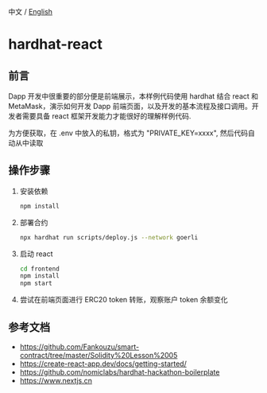 中文 / [English](./README.md)

# hardhat-react

## 前言

Dapp 开发中很重要的部分便是前端展示，本样例代码使用 hardhat 结合 react 和 MetaMask，演示如何开发 Dapp 前端页面，以及开发的基本流程及接口调用。开发者需要具备 react 框架开发能力才能很好的理解样例代码.

为方便获取，在 .env 中放入的私钥，格式为 "PRIVATE_KEY=xxxx", 然后代码自动从中读取

## 操作步骤

1. 安装依赖

   ```sh
   npm install
   ```

2. 部署合约

   ```sh
   npx hardhat run scripts/deploy.js --network goerli
   ```

3. 启动 react

   ```sh
   cd frontend
   npm install
   npm start
   ```

4. 尝试在前端页面进行 ERC20 token 转账，观察账户 token 余额变化

## 参考文档

- <https://github.com/Fankouzu/smart-contract/tree/master/Solidity%20Lesson%2005>
- <https://create-react-app.dev/docs/getting-started/>
- <https://github.com/nomiclabs/hardhat-hackathon-boilerplate>
- <https://www.nextjs.cn>
